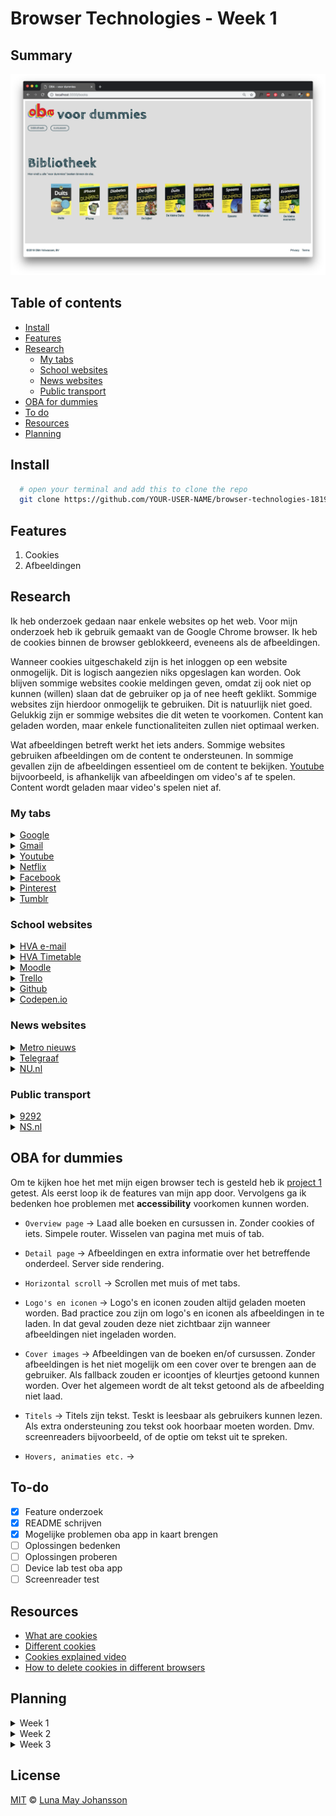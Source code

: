 # Browser Technologies - Week 1

## Summary

![oba webapp](/img/webapp.png)

## Table of contents
- [Install](#Install)
- [Features](#Features)
- [Research](#Research)
  - [My tabs](#My-tabs)
  - [School websites](#School-websites)
  - [News websites](#News-websites)
  - [Public transport](#Public-transport)
- [OBA for dummies](#OBA-for-dummies)
- [To do](#To-do)
- [Resources](#Resources)
- [Planning](#Planning)

## Install

```bash
  # open your terminal and add this to clone the repo
  git clone https://github.com/YOUR-USER-NAME/browser-technologies-1819.git
```

## Features
1. Cookies
2. Afbeeldingen

## Research
Ik heb onderzoek gedaan naar enkele websites op het web. Voor mijn onderzoek heb ik gebruik gemaakt van de Google Chrome browser. Ik heb de cookies binnen de browser geblokkeerd, eveneens als de afbeeldingen.

Wanneer cookies uitgeschakeld zijn is het inloggen op een website onmogelijk. Dit is logisch aangezien niks opgeslagen kan worden. Ook blijven sommige websites cookie meldingen geven, omdat zij ook niet op kunnen (willen) slaan dat de gebruiker op ja of nee heeft geklikt. Sommige websites zijn hierdoor onmogelijk te gebruiken. Dit is natuurlijk niet goed. Gelukkig zijn er sommige websites die dit weten te voorkomen. Content kan geladen worden, maar enkele functionaliteiten zullen niet optimaal werken.

Wat afbeeldingen betreft werkt het iets anders. Sommige websites gebruiken afbeeldingen om de content te ondersteunen. In sommige gevallen zijn de afbeeldingen essentieel om de content te bekijken. [Youtube](www.youtube.com) bijvoorbeeld, is afhankelijk van afbeeldingen om video's af te spelen. Content wordt geladen maar video's spelen niet af.

### My tabs

<details><summary><a href="https://www.google.nl">Google</a>
</summary>
<p>
<ul>
  <li>Kan nogsteeds zoeken etc.</li>
  <li>Bezochte websites kleuren nogsteeds paars</li>

  ![Privacy reminder google](/img/google-screenshot.png)
</ul>
</p>
</details>

<details><summary><a href="https://accounts.google.com/signin/v2/deniedsigninrejected?service=mail&passive=true&rm=false&continue=https%3A%2F%2Fmail.google.com%2Fmail%2F&ss=1&scc=1&ltmpl=default&ltmplcache=2&emr=1&osid=1&flowName=GlifWebSignIn&flowEntry=ServiceLogin">Gmail</a>
</summary>
<p>
<ul>
  <li>Kan niet inloggen</li>
</ul>
</p>
</details>

<details><summary><a href="https://www.youtube.com/?hl=nl&gl=NL">Youtube</a>
</summary>
<p>
<ul>
  <li>Laad iets in</li>
  <li>Kan geen video's afspelen</li>
  <li>Kan niet inloggen</li>
  <li>Melding van privacy regeling;</li>

  ![Privacy reminder youtube](/img/youtube-screenshot.png)
</ul>
</p>
</details>

<details><summary><a href="https://www.netflix.com/nl-en/entrytrap">Netflix</a>
</summary>
<p>
<ul>
  <li>Kan niet inloggen</li>
</ul>
</p>
</details>

<details><summary><a href="https://www.facebook.com/login/device-based/regular/login/?login_attempt=1&next=https%3A%2F%2Fwww.facebook.com%2F&lwv=120&lwc=1348003">Facebook</a>
</summary>
<p>
<ul>
  <li>Kan niet inloggen</li>
</ul>
</p>
</details>

<details><summary><a href="https://www.pinterest.com/login/?next=https%3A%2F%2Fwww.pinterest.com%2F&prev=https%3A%2F%2Fwww.pinterest.com%2F">Pinterest</a>
</summary>
<p>
<ul>
  <li>Kan niet zoeken/plannen</li>
</ul>
</p>
</details>

<details><summary><a href="https://www.tumblr.com/privacy/consent?redirect=https%3A%2F%2Fthisisamayzing.tumblr.com%2F">Tumblr</a>
</summary>
<p>
<ul>
  <li>Cookie melding overlay verdwijnt niet, site onbruikbaar</li>
</ul>
</p>
</details>

### School websites
<details><summary><a href="https://login.hva.nl/adfs/ls/?client-request-id=b08d83f5-176c-4de8-a684-df8cb25aa6fe&username=&wa=wsignin1.0&wtrealm=urn%3afederation%3aMicrosoftOnline&wctx=estsredirect%3d2%26estsrequest%3drQIIAdNiNtQztFIxgAAjXRCpa5CWZqibnApiIYEiIS6Br829G3LEX_gua7nfsylq2b9ZjGwZZYl6eTmrGJUySkoKiq309fNLS3Ly87P18tPSMpNTjc1M9ZLzc_XzyxP1dzAyXmBkXMVkbmZsZmFuYWluYWFmbmxuaGhmqZdokJyUapqSomsIlNE1MTFL0k0yTTbTNUpMMzYxMrNMNjBJusXE7-9YWpJhBCLyizKrUj8xcablF-XGF-QXl8xibmB0iSw2dcl3THd1dHLKM3IryzDxSffJCHEvqaz0MAgMNCxOcSkrtQjz9a3ILshwz4zKKHBP9ApyLE4NCHQqC0w1SHSsdE2PCPaOSjaNcg829_aPTC-sSs8LDfIqMXQ1Cc6OiAqxSCkNsDRIStfNSC00NXe28AvTNU4r8woOySrLd1nFTFRQbmJmA4ZJbn7eKWa2_ILUvMyUCyyMr1h4DFitODi4BHglmBUYfrAwLmIFBvnlmI_NTn2znefH3O6yOefLcIpV3zSvMjM9LSct0CfPKSXPzSstI9zSJDE9qjjbMsu9ICPALDTEx9unKKWostjW2MpwAhvjBDa2F2yMH9gYO9gZdnESEVW3uESMDAwtdQ2MdQ0NFQwNrExMrEzMogA1">HVA e-mail</a>
</summary>
<p>
<ul>
  <li>Kan niet inloggen</li>
</ul>
</p>
</details>

<details><summary><a href="https://adfs20.hva.nl/adfs/ls/?SAMLRequest=fZFPb4JAEMXv%2FRRk77L8aaVuBGNrTE00EsEeepvComtgl%2B4spB%2B%2FKJLapDGZyyTzfvPy3nT2XZVWyzUKJUPi2g6xuMxULuQhJPt0OXoms%2BhhilCVXs3mjTnKHf9qOBprjsi16XSvSmJTcZ1w3YqM73frkByNqZFRqpVCw7V9bMGWJT1zaJJsKZQCkGK94QZyMECsRccUEszFyCCHvEDPGdTnjZZIibVUOuMXNyEpoEROrNUiJOCL8elRHE6ieMrH2SELCvckAgh8L8iz7gZjQBQt%2F1UhNnwl0YA0IfEcdzJy%2FJHrpq7LnG4mtu%2BPP4gVa2VUpsoXIftsGi2ZAhTIJFQcmclYMt%2BsmWc77LM%2FQvaWpvEo3iYpsd6HjL1zxl3qElmf6n1WfX1Mor4EdnGsbwn3ATDURKL%2FS5nSW3B0Xf%2BWHf0A&SigAlg=http%3A%2F%2Fwww.w3.org%2F2000%2F09%2Fxmldsig%23rsa-sha1&Signature=AfOYrCajmGvU%2FrP2Ld%2FrU3qwPYl1TWhsPOnfhSQScpcmUCDavVdRd4xerpkVcp6QePWVXlpcG69gw9WEVN%2BXfmBAGQ5S70JdyNCnEnblYB2Ebv7COlKP%2BhFCKRyIeGDSvUmQmExHu8NhyhMZBpjR853Y79BKyN06uHl2qcBWkxl2VSjFTaSmVxR0Qm0HfkX3IiQ1Qa3zMfyCHbBGEgZOF47Zo9fX0mJxGVWOVMcr4ZI9VXbNaMH0yY3iSR8SVaYVY%2BHpObX4PXvZHXxMsLLcopAMATGhUOA1viZ2mUkavqx%2BNxZCkWWV8IhiZYsell%2FefOvcEylVShHSL735BUXIfg%3D%3D">HVA Timetable</a>
</summary>
<p>
<ul>
  <li>Kan niet inloggen</li>
</ul>
</p>
</details>

<details><summary><a href="https://moodle.cmd.hva.nl/login/index.php?testsession=3525">Moodle</a>
</summary>
<p>
<ul>
  <li>Kan niet inloggen</li>
</ul>
</p>
</details>

<details><summary><a href="https://trello.com/login?returnUrl=%2F">Trello</a>
</summary>
<p>
<ul>
  <li>Kan niet inloggen</li>
</ul>
</p>
</details>

<details><summary><a href="https://github.com/">Github</a>
</summary>
<p>
<ul>
  <li>Laad wel dingen in</li>
  <li>Kan niet inloggen</li>

  ![Github melding](/img/github-screenshot.png)
</ul>
</p>
</details>

<details><summary><a href="https://codepen.io/maybuzz/">Codepen.io</a>
</summary>
<p>
<ul>
  <li>Kan niet inloggen</li>
  <li>Laad alleen HTML/CSS in, geen content (pens etc)</li>
</ul>
</p>
</details>

### News websites
<details><summary><a href="https://www.metronieuws.nl/consent.html?return=%2F">Metro nieuws</a>
</summary>
<p>
<ul>
  <li>Cookie melding overlay verdwijnt niet, site onbruikbaar</li>
</ul>
</p>
</details>

<details><summary><a href="https://www.metronieuws.nl/consent.html?return=%2F">Telegraaf</a>
</summary>
<p>
<ul>
  <li>Cookie melding overlay verdwijnt niet, site onbruikbaar</li>
</ul>
</p>
</details>

<details><summary><a href="https://www.nu.nl/">NU.nl</a>
</summary>
<p>
<ul>
  <li>Laad iets in</li>
  <li>Kan geen video's afspelen</li>

  ![Cookie popup nu.nl](/img/nu-screenshot.png)
</ul>
</p>
</details>

### Public transport
<details><summary><a href="https://9292.nl/">9292</a>
</summary>
<p>
<ul>
  <li>Cookie melding overlay verdwijnt niet, site onbruikbaar</li>
</ul>
</p>
</details>

<details><summary><a href="https://www.ns.nl/">NS.nl</a>
</summary>
<p>
<ul>
  <li>Laad iets in</li>
  <li>Kan niet zoeken/plannen</li>
</ul>
</p>
</details>

## OBA for dummies
Om te kijken hoe het met mijn eigen browser tech is gesteld heb ik [project 1]() getest. Als eerst loop ik de features van mijn app door. Vervolgens ga ik bedenken hoe problemen met **accessibility** voorkomen kunnen worden.

- `Overview page` -> Laad alle boeken en cursussen in. Zonder cookies of iets. Simpele router. Wisselen van pagina met muis of tab.

- `Detail page` -> Afbeeldingen en extra informatie over het betreffende onderdeel. Server side rendering.

- `Horizontal scroll` -> Scrollen met muis of met tabs.

- `Logo's en iconen` -> Logo's en iconen zouden altijd geladen moeten worden. Bad practice zou zijn om logo's en iconen als afbeeldingen in te laden. In dat geval zouden deze niet zichtbaar zijn wanneer afbeeldingen niet ingeladen worden.

- `Cover images` -> Afbeeldingen van de boeken en/of cursussen. Zonder afbeeldingen is het niet mogelijk om een cover over te brengen aan de gebruiker. Als fallback zouden er icoontjes of kleurtjes getoond kunnen worden. Over het algemeen wordt de alt tekst getoond als de afbeelding niet laad.

- `Titels` -> Titels zijn tekst. Teskt is leesbaar als gebruikers kunnen lezen. Als extra ondersteuning zou tekst ook hoorbaar moeten worden. Dmv. screenreaders bijvoorbeeld, of de optie om tekst uit te spreken.

- `Hovers, animaties etc.` -> 

## To-do
- [x] Feature onderzoek   
- [x] README schrijven   
- [x] Mogelijke problemen oba app in kaart brengen   
- [ ] Oplossingen bedenken   
- [ ] Oplossingen proberen   
- [ ] Device lab test oba app   
- [ ] Screenreader test   

## Resources
- [What are cookies](http://www.whatarecookies.com/)
- [Different cookies](http://www.allaboutcookies.org/cookies/cookies-the-same.html)
- [Cookies explained video](https://www.youtube.com/watch?v=QWw7Wd2gUJk)
- [How to delete cookies in different browsers](http://www.whatarecookies.com/delete.asp)   

## Planning
<details><summary>Week 1</summary>
<p>
<ul>
  <li>Maandag - Introductie van het vak.</li>
  <li>College over waarom PE.</li>
  <li>Briefing opdracht 1A - Breek het web.</li>
  <li>Uitdelen 2 features per student.</li>
  <li>Werkvorm - Samen kijken hoe kun je een features kan testen.</li>
  <li>Woensdag - Opdracht 1A in groepen bespreken.</li>
  <li>College - Samenvatting over hoe je de features kan testen.</li>
  <li>Weekly Nerd ICONS: Maike Klip - ontwerpen voor vluchtelingen</li>
  <li>Briefing opdracht 1B - Fork je OBA - OBAapp testen.</li>
  <li>Werkvorm - Device lab gebruiken voor je OBAapp</li>
  <li>Vrijdag - Opleveren opdracht 1B.</li>
  <li>Resultaten in groepjes bespreken. Snap je PE?</li>
</ul>
</p>
</details>

<details><summary>Week 2</summary>
<p>
<ul>
  <li>Maandag - College over browsers. 'an hostile environment'.</li>
  <li>Briefing opdracht 2 - Progressive Enhanced Browser Technologies</li>
  <li>Over de core functionaliteit, de acceptable en de enjoyable laag.</li>
  <li>Werkvorm - In de klas schetsen van de core functionaliteit.</li>
  <li>Woensdag - College: Case studies hoe bouw je een PE functionaliteit, met de 3 lagen van dev.</li>
  <li>Werkvorm - Code review van de feature detectie van de core functionaliteit.</li>
  <li>Begeleiding opdracht 2 - Iedereen spreken om de plannen te horen.</li>
  <li>Weekly Nerd ICONS: A11y - Ischa Gast - Schiphol</li>
  <li>Vrijdag Feedback op de eerste versie en afspraken maken.</li>
</ul>
</p>
</details>

<details><summary>Week 3</summary>
<p>
<ul>
  <li>Maandag - Case studies Feature detection op basis van het werk dat we vrijdag hebben gezien.</li>
  <li>Rubric bespreken.</li>
  <li>Begeleiding opdracht 2 - Iedereen spreken en vorderingen doornemen.</li>
  <li>Weekly Nerd - PE Voorhoede</li>
  <li>Vrijdag - Opleveren</li>
</ul>
</p>
</details>

## License
[MIT](LICENSE) © [Luna May Johansson](https://github.com/maybuzz)
